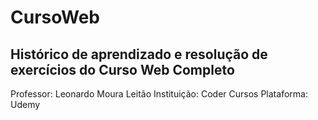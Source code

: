 # CursoWeb

## Histórico de aprendizado e resolução de exercícios do Curso Web Completo

Professor: Leonardo Moura Leitão
Instituição: Coder Cursos
Plataforma: Udemy
